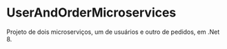 # UserAndOrderMicroservices

Projeto de dois microserviços, um de usuários e outro de pedidos, em .Net 8.

